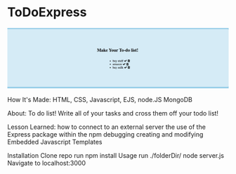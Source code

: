 # ToDoExpress

![ screenshot of application](todo.png)

How It's Made:
HTML, CSS, Javascript, EJS, node.JS MongoDB

About:
To do list! Write all of your tasks and cross them off your todo list!

Lesson Learned:
how to connect to an external server
the use of the Express package within the npm
debugging
creating and modifying Embedded Javascript Templates



Installation
Clone repo
run npm install
Usage
run ./folderDir/ node server.js
Navigate to localhost:3000
